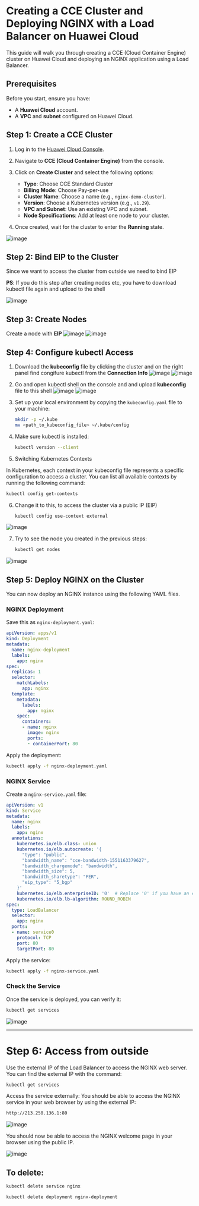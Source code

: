 # Creating a CCE Cluster and Deploying NGINX with a Load Balancer on Huawei Cloud

This guide will walk you through creating a CCE (Cloud Container Engine) cluster on Huawei Cloud and deploying an NGINX application using a Load Balancer.

## Prerequisites

Before you start, ensure you have:

- A **Huawei Cloud** account.
- A **VPC** and **subnet** configured on Huawei Cloud.


## Step 1: Create a CCE Cluster

1. Log in to the [Huawei Cloud Console](https://console.huaweicloud.com).
2. Navigate to **CCE (Cloud Container Engine)** from the console.
3. Click on **Create Cluster** and select the following options:
   - **Type**: Choose CCE Standard Cluster
   - **Billing Mode**: Choose Pay-per-use
   - **Cluster Name**: Choose a name (e.g., `nginx-demo-cluster`).
   - **Version**: Choose a Kubernetes version (e.g., `v1.29`).
   - **VPC and Subnet**: Use an existing VPC and subnet.
   - **Node Specifications**: Add at least one node to your cluster.

5. Once created, wait for the cluster to enter the **Running** state.

![image](https://github.com/user-attachments/assets/933392cc-d6d2-449c-a386-2e55cc2a2fed)

## Step 2: Bind EIP to the Cluster
Since we want to access the cluster from outside we need to bind EIP

**PS**: If you do this step after creating nodes etc, you have to download kubectl file again and upload to the shell

![image](https://github.com/user-attachments/assets/1988e57c-7563-4647-8875-e3a484dde1f6)


## Step 3: Create Nodes
Create a node with **EIP**
![image](https://github.com/user-attachments/assets/9439f953-8174-4d67-9d75-44db6e4cbaa2)
![image](https://github.com/user-attachments/assets/0aec6444-a19f-4e57-bb06-bae3d76fbcb9)



## Step 4: Configure kubectl Access

1. Download the **kubeconfig** file by clicking the cluster and on the right panel find congifure kubectl from the **Connection Info**
![image](https://github.com/user-attachments/assets/e2093a22-ee2f-43c3-9ad1-a9d8552acba8)   ![image](https://github.com/user-attachments/assets/3be6f093-dad9-4a9a-8c2b-6afeb3b1bb2b)

2. Go and open kubectl shell on the console and and upload **kubeconfig** file to this shell
![image](https://github.com/user-attachments/assets/f5ba4449-a994-46fc-a8dd-eed106d5fe24)    ![image](https://github.com/user-attachments/assets/a216952d-5fcb-48b2-a1c4-408298504953)



3. Set up your local environment by copying the `kubeconfig.yaml` file to your machine:
   
   ```bash
   mkdir -p ~/.kube
   mv <path_to_kubeconfig_file> ~/.kube/config
   ```

4. Make sure kubectl is installed:

   ```bash
   kubectl version --client
   ```

5.  Switching Kubernetes Contexts

In Kubernetes, each context in your kubeconfig file represents a specific configuration to access a cluster. You can list all available contexts by running the following command:

   ```bash
   kubectl config get-contexts
   ```

6. Change it to this, to access the cluster via a public IP (EIP)
   
   ```bash
   kubectl config use-context external
   ```
  ![image](https://github.com/user-attachments/assets/1825ce81-b7d9-4d09-8e84-dc9ed32f5813)

7. Try to see the node you created in the previous steps:

   ```bash
   kubectl get nodes
   ```
  ![image](https://github.com/user-attachments/assets/1bfd00dc-a8a2-41be-82c7-4a5c72dff2cf)


## Step 5: Deploy NGINX on the Cluster

You can now deploy an NGINX instance using the following YAML files.

### NGINX Deployment

Save this as `nginx-deployment.yaml`:

```yaml
apiVersion: apps/v1
kind: Deployment
metadata:
  name: nginx-deployment
  labels:
    app: nginx
spec:
  replicas: 1
  selector:
    matchLabels:
      app: nginx
  template:
    metadata:
      labels:
        app: nginx
    spec:
      containers:
      - name: nginx
        image: nginx
        ports:
        - containerPort: 80
```

Apply the deployment:

```bash
kubectl apply -f nginx-deployment.yaml
```

### NGINX Service

Create a `nginx-service.yaml` file:

```yaml
apiVersion: v1
kind: Service
metadata:
  name: nginx
  labels:
    app: nginx
  annotations:   
    kubernetes.io/elb.class: union
    kubernetes.io/elb.autocreate: '{
      "type": "public",
      "bandwidth_name": "cce-bandwidth-1551163379627",
      "bandwidth_chargemode": "bandwidth",
      "bandwidth_size": 5,
      "bandwidth_sharetype": "PER",
      "eip_type": "5_bgp"
    }'
    kubernetes.io/elb.enterpriseID: '0'  # Replace '0' if you have an enterprise project ID
    kubernetes.io/elb.lb-algorithm: ROUND_ROBIN
spec:
  type: LoadBalancer
  selector:
    app: nginx
  ports:
  - name: service0
    protocol: TCP
    port: 80
    targetPort: 80
```

Apply the service:

```bash
kubectl apply -f nginx-service.yaml
```

### Check the Service

Once the service is deployed, you can verify it:

```bash
kubectl get services
```
![image](https://github.com/user-attachments/assets/80e9dc76-48ba-4a9c-90d1-7e93e37a4866)

---

# Step 6: Access from outside


Use the external IP of the Load Balancer to access the NGINX web server. You can find the external IP with the command:
   ```bash
   kubectl get services
   ```

Access the service externally: You should be able to access the NGINX service in your web browser by using the external IP:

   ```bash
   http://213.250.136.1:80
   ```

   ![image](https://github.com/user-attachments/assets/93b8d799-e89d-4f5f-9298-3b49ea24e3a8)


You should now be able to access the NGINX welcome page in your browser using the public IP.

![image](https://github.com/user-attachments/assets/b13f7714-64f6-44a3-ba6a-9e5d618a151b)




## To delete:

   ```bash
   kubectl delete service nginx
   ```

   ```bash
   kubectl delete deployment nginx-deployment
   ```
















